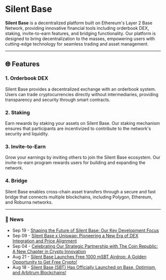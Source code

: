 # Silent Base

**Silent Base** is a decentralized platform built on Ethereum's Layer 2 Base Network, providing innovative financial tools including orderbook DEX, staking, invite-to-earn features, and bridging functionality. Our platform is designed to bring decentralization to the masses, empowering users with cutting-edge technology for seamless trading and asset management.

---

## 🌐 **Features**

### 1. **Orderbook DEX**
Silent Base provides a decentralized exchange with an orderbook system. Users can trade cryptocurrencies directly without intermediaries, providing transparency and security through smart contracts.

### 2. **Staking**
Earn rewards by staking your assets on Silent Base. Our staking mechanism ensures that participants are incentivized to contribute to the network's security and liquidity.

### 3. **Invite-to-Earn**
Grow your earnings by inviting others to join the Silent Base ecosystem. Our invite-to-earn program rewards users for building and expanding the network.

### 4. **Bridge**
Silent Base enables cross-chain asset transfers through a secure and fast bridge that connects multiple blockchains, including Polygon, Ethereum, and Roburna networks.

---

### 📰 **News**
<!-- feed start -->
- Sep 19 - [Shaping the Future of Silent Base: Our Key Development Focus](https://silentbase.medium.com/shaping-the-future-of-silent-base-our-key-development-focus-21d988d1d142?source=rss-c5cf6ae745aa------2)
- Sep 09 - [Silent Base x Uniswap: Pioneering a New Era of DEX Integration and Price Alignment](https://silentbase.medium.com/silent-base-x-uniswap-pioneering-a-new-era-of-dex-integration-and-price-alignment-a180f0a27e7b?source=rss-c5cf6ae745aa------2)
- Sep 04 - [Celebrating Our Strategic Partnership with The Coin Republic: A New Chapter in Crypto Innovation](https://silentbase.medium.com/celebrating-our-strategic-partnership-with-the-coin-republic-a-new-chapter-in-crypto-innovation-e5f956be9f07?source=rss-c5cf6ae745aa------2)
- Aug 21 - [Silent Base Launches Free 1000 mSBT Airdrop: A Golden Opportunity to Get Free Crypto!](https://silentbase.medium.com/silent-base-launches-free-1000-msbt-airdrop-a-golden-opportunity-to-get-free-crypto-554408935789?source=rss-c5cf6ae745aa------2)
- Aug 18 - [ Silent Base (SBT) Has Officially Launched on Base, Optimism, and Arbitrum Blockchains!](https://silentbase.medium.com/silent-base-sbt-has-officially-launched-on-base-optimism-and-arbitrum-blockchains-8727b36eb5db?source=rss-c5cf6ae745aa------2)
<!-- feed end -->
